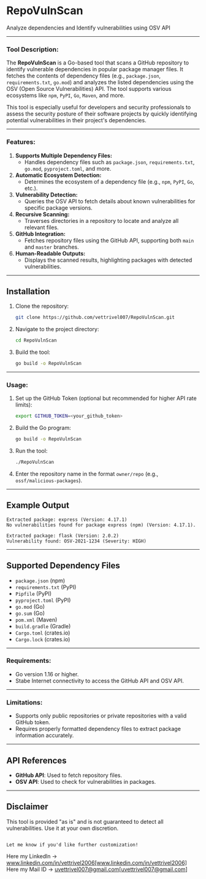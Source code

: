 # **RepoVulnScan**
Analyze dependencies and Identify vulnerabilities using OSV API

---

### **Tool Description:**  
The **RepoVulnScan** is a Go-based tool that scans a GitHub repository to identify vulnerable dependencies in popular package manager files. It fetches the contents of dependency files (e.g., `package.json`, `requirements.txt`, `go.mod`) and analyzes the listed dependencies using the OSV (Open Source Vulnerabilities) API. The tool supports various ecosystems like `npm`, `PyPI`, `Go`, `Maven`, and more.

This tool is especially useful for developers and security professionals to assess the security posture of their software projects by quickly identifying potential vulnerabilities in their project's dependencies.

---

### **Features:**  
1. **Supports Multiple Dependency Files:**  
   - Handles dependency files such as `package.json`, `requirements.txt`, `go.mod`, `pyproject.toml`, and more.
2. **Automatic Ecosystem Detection:**  
   - Determines the ecosystem of a dependency file (e.g., `npm`, `PyPI`, `Go`, etc.).
3. **Vulnerability Detection:**
   - Queries the OSV API to fetch details about known vulnerabilities for specific package versions.
4. **Recursive Scanning:**  
   - Traverses directories in a repository to locate and analyze all relevant files.
5. **GitHub Integration:**  
   - Fetches repository files using the GitHub API, supporting both `main` and `master` branches.
6. **Human-Readable Outputs:**  
   - Displays the scanned results, highlighting packages with detected vulnerabilities.

---
## Installation
1. Clone the repository:
   ```bash
   git clone https://github.com/vettrivel007/RepoVulnScan.git
   ```
2. Navigate to the project directory:
   ```bash
   cd RepoVulnScan
   ```
3. Build the tool:
   ```bash
   go build -o RepoVulnScan
   ```
---
### **Usage:**  
1. Set up the GitHub Token (optional but recommended for higher API rate limits):  
   ```bash
   export GITHUB_TOKEN=<your_github_token>
   ```
2. Build the Go program:  
   ```bash
   go build -o RepoVulnScan
   ```
3. Run the tool:  
   ```bash
   ./RepoVulnScan
   ```
4. Enter the repository name in the format `owner/repo` (e.g., `ossf/malicious-packages`).

---

## Example Output
```plaintext
Extracted package: express (Version: 4.17.1)
No vulnerabilities found for package express (npm) (Version: 4.17.1).

Extracted package: flask (Version: 2.0.2)
Vulnerability found: OSV-2021-1234 (Severity: HIGH)
```
---

## Supported Dependency Files
- `package.json` (npm)
- `requirements.txt` (PyPI)
- `Pipfile` (PyPI)
- `pyproject.toml` (PyPI)
- `go.mod` (Go)
- `go.sum` (Go)
- `pom.xml` (Maven)
- `build.gradle` (Gradle)
- `Cargo.toml` (crates.io)
- `Cargo.lock` (crates.io)
---

### **Requirements:**  
- Go version 1.16 or higher.  
- Stabe Internet connectivity to access the GitHub API and OSV API.

---

### **Limitations:**  
- Supports only public repositories or private repositories with a valid GitHub token.  
- Requires properly formatted dependency files to extract package information accurately.  


---

## API References
- **GitHub API**: Used to fetch repository files.
- **OSV API**: Used to check for vulnerabilities in packages.

---

## Disclaimer
This tool is provided "as is" and is not guaranteed to detect all vulnerabilities. Use it at your own discretion.
```

Let me know if you'd like further customization!

```
Here my Linkedln -> www.linkedin.com/in/vettrivel2006[www.linkedin.com/in/vettrivel2006]
Here my Mail ID -> uvettrivel007@gmail.com[uvettrivel007@gmail.com]

```
